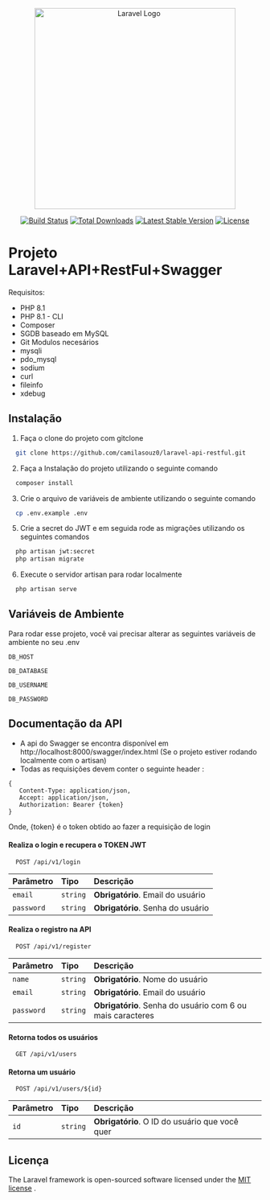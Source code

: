 
<p align="center"><a href="https://laravel.com" target="_blank"><img src="https://raw.githubusercontent.com/laravel/art/master/logo-lockup/5%20SVG/2%20CMYK/1%20Full%20Color/laravel-logolockup-cmyk-red.svg" width="400" alt="Laravel Logo"></a></p>

<p align="center">
<a href="https://github.com/laravel/framework/actions"><img src="https://github.com/laravel/framework/workflows/tests/badge.svg" alt="Build Status"></a>
<a href="https://packagist.org/packages/laravel/framework"><img src="https://img.shields.io/packagist/dt/laravel/framework" alt="Total Downloads"></a>
<a href="https://packagist.org/packages/laravel/framework"><img src="https://img.shields.io/packagist/v/laravel/framework" alt="Latest Stable Version"></a>
<a href="https://packagist.org/packages/laravel/framework"><img src="https://img.shields.io/packagist/l/laravel/framework" alt="License"></a>
</p>

# Projeto Laravel+API+RestFul+Swagger

Requisitos: 
+ PHP 8.1
+ PHP 8.1 - CLI
+ Composer
+ SGDB baseado em MySQL
+ Git
Modulos necesários
+ mysqli
+ pdo_mysql
+ sodium
+ curl
+ fileinfo
+ xdebug
## Instalação

1. Faça o clone do projeto com gitclone

```bash
  git clone https://github.com/camilasouz0/laravel-api-restful.git
```

2. Faça a Instalação do projeto utilizando o seguinte comando

```bash
  composer install
```

3. Crie o arquivo de variáveis de ambiente utilizando o seguinte comando

```bash
  cp .env.example .env
```

5. Crie a secret do JWT e em seguida rode as migrações utilizando os seguintes comandos

```bash
  php artisan jwt:secret
  php artisan migrate
```

6. Execute o servidor artisan para rodar localmente

```bash
  php artisan serve
```
    
## Variáveis de Ambiente

Para rodar esse projeto, você vai precisar alterar as seguintes variáveis de ambiente no seu .env

`DB_HOST`

`DB_DATABASE`

`DB_USERNAME`

`DB_PASSWORD`

## Documentação da API
+ A api do Swagger se encontra disponível em http://localhost:8000/swagger/index.html (Se o projeto estiver rodando localmente com o artisan)
+ Todas as requisições devem conter o seguinte header :
```
{ 
   Content-Type: application/json, 
   Accept: application/json, 
   Authorization: Bearer {token} 
}
```
Onde, {token} é o token obtido ao fazer a requisição de login

#### Realiza o login e recupera o TOKEN JWT

```http
  POST /api/v1/login
```

| Parâmetro   | Tipo       |  Descrição                           |
| :---------- | :--------- | :---------------------------------- |
| `email` | `string` | **Obrigatório**. Email do usuário
| `password` | `string` | **Obrigatório**. Senha do usuário |

#### Realiza o registro na API

```http
  POST /api/v1/register
```

| Parâmetro   | Tipo       |  Descrição                           |
| :---------- | :--------- | :---------------------------------- |
| `name` | `string` | **Obrigatório**. Nome do usuário
| `email` | `string` | **Obrigatório**. Email do usuário
| `password` | `string` | **Obrigatório**. Senha do usuário com 6 ou mais caracteres |

#### Retorna todos os usuários

```http
  GET /api/v1/users
```

#### Retorna um usuário

```http
  POST /api/v1/users/${id}
```

| Parâmetro   | Tipo       | Descrição                                   |
| :---------- | :--------- | :------------------------------------------ |
| `id`      | `string` | **Obrigatório**. O ID do usuário que você quer |


## Licença
The Laravel framework is open-sourced software licensed under the [MIT license](https://choosealicense.com/licenses/mit/) .
